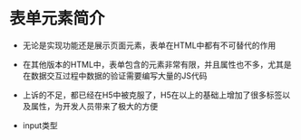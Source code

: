 # 表单元素简介

 - 无论是实现功能还是展示页面元素，表单在HTML中都有不可替代的作用

 - 在其他版本的HTML中，表单包含的元素非常有限，并且属性也不多，尤其是在数据交互过程中数据的验证需要编写大量的JS代码

 - 上诉的不足，都已经在H5中被克服了，H5在以上的基础上增加了很多标签以及属性，为开发人员带来了极大的方便

 - input类型